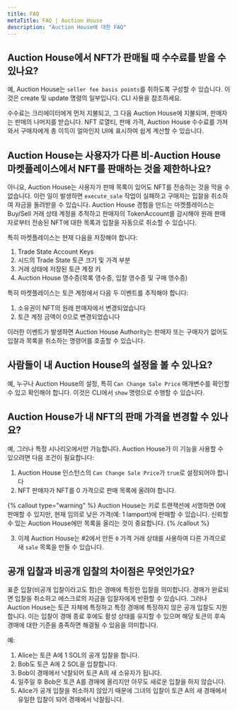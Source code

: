 ```yaml
---
title: FAQ
metaTitle: FAQ | Auction House
description: "Auction House에 대한 FAQ"
---
```


## Auction House에서 NFT가 판매될 때 수수료를 받을 수 있나요?
예, Auction House는 `seller fee basis points`를 취하도록 구성할 수 있습니다. 이것은 create 및 update 명령의 일부입니다. CLI 사용을 참조하세요.

수수료는 크리에이터에게 먼저 지불되고, 그 다음 Auction House에 지불되며, 판매자는 판매의 나머지를 받습니다. NFT 로열티, 판매 가격, Auction House 수수료를 가져와서 구매자에게 총 이득이 얼마인지 UI에 표시하여 쉽게 계산할 수 있습니다.

## Auction House는 사용자가 다른 비-Auction House 마켓플레이스에서 NFT를 판매하는 것을 제한하나요?
아니요, Auction House는 사용자가 판매 목록이 있어도 NFT를 전송하는 것을 막을 수 없습니다. 이런 일이 발생하면 `execute_sale` 작업이 실패하고 구매자는 입찰을 취소하여 자금을 돌려받을 수 있습니다.
Auction House 경험을 만드는 마켓플레이스는 Buy/Sell 거래 상태 계정을 추적하고 판매자의 TokenAccount를 감시해야 원래 판매자로부터 전송된 NFT에 대한 목록과 입찰을 자동으로 취소할 수 있습니다.

특히 마켓플레이스는 현재 다음을 저장해야 합니다:

1. Trade State Account Keys
2. 시드의 Trade State 토큰 크기 및 가격 부분
3. 거래 상태에 저장된 토큰 계정 키
4. Auction House 영수증(목록 영수증, 입찰 영수증 및 구매 영수증)

특히 마켓플레이스는 토큰 계정에서 다음 두 이벤트를 추적해야 합니다:

1. 소유권이 NFT의 원래 판매자에서 변경되었습니다
2. 토큰 계정 금액이 0으로 변경되었습니다

이러한 이벤트가 발생하면 Auction House Authority는 판매자 또는 구매자가 없어도 입찰과 목록을 취소하는 명령어를 호출할 수 있습니다.

## 사람들이 내 Auction House의 설정을 볼 수 있나요?
예, 누구나 Auction House의 설정, 특히 `Can Change Sale Price` 매개변수를 확인할 수 있고 확인해야 합니다.
이것은 CLI에서 `show` 명령으로 수행할 수 있습니다.


## Auction House가 내 NFT의 판매 가격을 변경할 수 있나요?
예, 그러나 특정 시나리오에서만 가능합니다. Auction House가 이 기능을 사용할 수 있으려면 다음 조건이 필요합니다:

1. Auction House 인스턴스의 `Can Change Sale Price`가 `true`로 설정되어야 합니다
2. NFT 판매자가 NFT를 0 가격으로 판매 목록에 올려야 합니다.

{% callout type="warning" %}
Auction House는 키로 트랜잭션에 서명하면 0에 판매할 수 있지만, 현재 임의로 낮은 가격(예: 1 lamport)에 판매할 수 있습니다. 신뢰할 수 있는 Auction House에만 목록을 올리는 것이 중요합니다.
{% /callout %}

3. 이제 Auction House는 #2에서 만든 `0` 가격 거래 상태를 사용하여 다른 가격으로 새 `sale` 목록을 만들 수 있습니다.


## 공개 입찰과 비공개 입찰의 차이점은 무엇인가요?
표준 입찰(비공개 입찰이라고도 함)은 경매에 특정한 입찰을 의미합니다. 경매가 완료되면 입찰을 취소하고 에스크로의 자금을 입찰자에게 반환할 수 있습니다. 그러나 Auction House는 토큰 자체에 특정하고 특정 경매에 특정하지 않은 공개 입찰도 지원합니다. 이는 입찰이 경매 종료 후에도 활성 상태를 유지할 수 있으며 해당 토큰의 후속 경매에 대한 기준을 충족하면 해결될 수 있음을 의미합니다.

예:
1. Alice는 토큰 A에 1 SOL의 공개 입찰을 합니다.
2. Bob도 토큰 A에 2 SOL을 입찰합니다.
3. Bob이 경매에서 낙찰되어 토큰 A의 새 소유자가 됩니다.
4. 일주일 후 Bob은 토큰 A를 경매에 올리지만 아무도 새로운 입찰을 하지 않습니다.
5. Alice가 공개 입찰을 취소하지 않았기 때문에 그녀의 입찰이 토큰 A의 새 경매에서 유일한 입찰이 되어 경매에서 낙찰됩니다.
